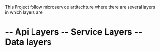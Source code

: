 This Project follow microservice artitechture where there are several layers in which layers are

-- Api Layers
-- Service Layers
-- Data layers
=
